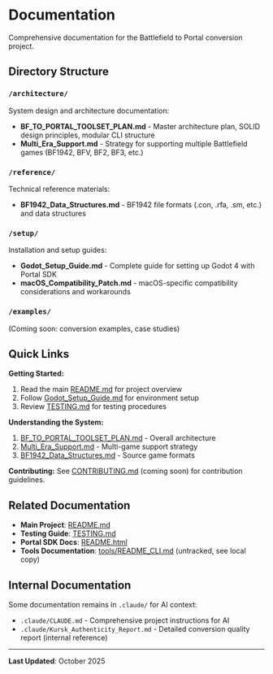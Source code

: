 # Documentation

Comprehensive documentation for the Battlefield to Portal conversion project.

## Directory Structure

### `/architecture/`
System design and architecture documentation:
- **BF_TO_PORTAL_TOOLSET_PLAN.md** - Master architecture plan, SOLID design principles, modular CLI structure
- **Multi_Era_Support.md** - Strategy for supporting multiple Battlefield games (BF1942, BFV, BF2, BF3, etc.)

### `/reference/`
Technical reference materials:
- **BF1942_Data_Structures.md** - BF1942 file formats (.con, .rfa, .sm, etc.) and data structures

### `/setup/`
Installation and setup guides:
- **Godot_Setup_Guide.md** - Complete guide for setting up Godot 4 with Portal SDK
- **macOS_Compatibility_Patch.md** - macOS-specific compatibility considerations and workarounds

### `/examples/`
(Coming soon: conversion examples, case studies)

## Quick Links

**Getting Started:**
1. Read the main [README.md](../README.md) for project overview
2. Follow [Godot_Setup_Guide.md](./setup/Godot_Setup_Guide.md) for environment setup
3. Review [TESTING.md](../TESTING.md) for testing procedures

**Understanding the System:**
1. [BF_TO_PORTAL_TOOLSET_PLAN.md](./architecture/BF_TO_PORTAL_TOOLSET_PLAN.md) - Overall architecture
2. [Multi_Era_Support.md](./architecture/Multi_Era_Support.md) - Multi-game support strategy
3. [BF1942_Data_Structures.md](./reference/BF1942_Data_Structures.md) - Source game formats

**Contributing:**
See [CONTRIBUTING.md](../CONTRIBUTING.md) (coming soon) for contribution guidelines.

## Related Documentation

- **Main Project**: [README.md](../README.md)
- **Testing Guide**: [TESTING.md](../TESTING.md)
- **Portal SDK Docs**: [README.html](../README.html)
- **Tools Documentation**: [tools/README_CLI.md](../tools/README_CLI.md) (untracked, see local copy)

## Internal Documentation

Some documentation remains in `.claude/` for AI context:
- `.claude/CLAUDE.md` - Comprehensive project instructions for AI
- `.claude/Kursk_Authenticity_Report.md` - Detailed conversion quality report (internal reference)

---

**Last Updated**: October 2025
